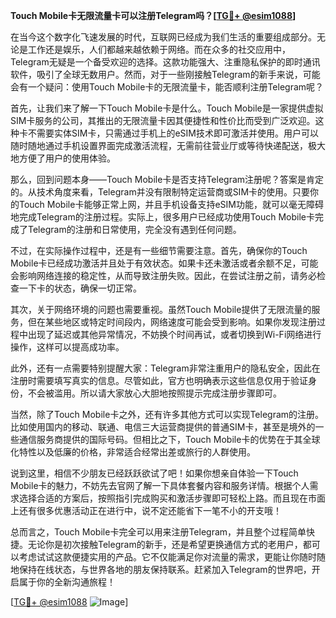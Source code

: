 **Touch Mobile卡无限流量卡可以注册Telegram吗？[[TG💪+ @esim1088](https://t.me/s/esim1088)]**

在当今这个数字化飞速发展的时代，互联网已经成为我们生活的重要组成部分。无论是工作还是娱乐，人们都越来越依赖于网络。而在众多的社交应用中，Telegram无疑是一个备受欢迎的选择。这款功能强大、注重隐私保护的即时通讯软件，吸引了全球无数用户。然而，对于一些刚接触Telegram的新手来说，可能会有一个疑问：使用Touch Mobile卡的无限流量卡，能否顺利注册Telegram呢？

首先，让我们来了解一下Touch Mobile卡是什么。Touch Mobile是一家提供虚拟SIM卡服务的公司，其推出的无限流量卡因其便捷性和性价比而受到广泛欢迎。这种卡不需要实体SIM卡，只需通过手机上的eSIM技术即可激活并使用。用户可以随时随地通过手机设置界面完成激活流程，无需前往营业厅或等待快递配送，极大地方便了用户的使用体验。

那么，回到问题本身——Touch Mobile卡是否支持Telegram注册呢？答案是肯定的。从技术角度来看，Telegram并没有限制特定运营商或SIM卡的使用。只要你的Touch Mobile卡能够正常上网，并且手机设备支持eSIM功能，就可以毫无障碍地完成Telegram的注册过程。实际上，很多用户已经成功使用Touch Mobile卡完成了Telegram的注册和日常使用，完全没有遇到任何问题。

不过，在实际操作过程中，还是有一些细节需要注意。首先，确保你的Touch Mobile卡已经成功激活并且处于有效状态。如果卡还未激活或者余额不足，可能会影响网络连接的稳定性，从而导致注册失败。因此，在尝试注册之前，请务必检查一下卡的状态，确保一切正常。

其次，关于网络环境的问题也需要重视。虽然Touch Mobile提供了无限流量的服务，但在某些地区或特定时间段内，网络速度可能会受到影响。如果你发现注册过程中出现了延迟或其他异常情况，不妨换个时间再试，或者切换到Wi-Fi网络进行操作，这样可以提高成功率。

此外，还有一点需要特别提醒大家：Telegram非常注重用户的隐私安全，因此在注册时需要填写真实的信息。尽管如此，官方也明确表示这些信息仅用于验证身份，不会被滥用。所以请大家放心大胆地按照提示完成注册步骤即可。

当然，除了Touch Mobile卡之外，还有许多其他方式可以实现Telegram的注册。比如使用国内的移动、联通、电信三大运营商提供的普通SIM卡，甚至是境外的一些通信服务商提供的国际号码。但相比之下，Touch Mobile卡的优势在于其全球化特性以及低廉的价格，非常适合经常出差或旅行的人群使用。

说到这里，相信不少朋友已经跃跃欲试了吧！如果你想亲自体验一下Touch Mobile卡的魅力，不妨先去官网了解一下具体套餐内容和服务详情。根据个人需求选择合适的方案后，按照指引完成购买和激活步骤即可轻松上路。而且现在市面上还有很多优惠活动正在进行中，说不定还能省下一笔不小的开支哦！

总而言之，Touch Mobile卡完全可以用来注册Telegram，并且整个过程简单快捷。无论你是初次接触Telegram的新手，还是希望更换通信方式的老用户，都可以考虑试试这款便捷实用的产品。它不仅能满足你对流量的需求，更能让你随时随地保持在线状态，与世界各地的朋友保持联系。赶紧加入Telegram的世界吧，开启属于你的全新沟通旅程！

[[TG💪+ @esim1088](https://t.me/s/esim1088) ![Image](https://i.postimg.cc/4NQfJmqS/Snipaste-2025-05-13-00-14-12.png)]